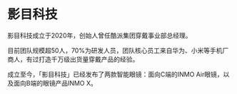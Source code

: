 # 

# 影目科技

影目科技成立于2020年，创始人曾任酷派集团穿戴事业部总经理。 

目前团队规模超50人，70%为研发人员，团队核心员工来自华为、小米等手机厂商人，有过打造千万级出货量穿戴产品的经验。

 成立至今，「影目科技」已经发布了两款智能眼镜：面向C端的INMO Air眼镜，以及面向B端的眼镜产品INMO X。

